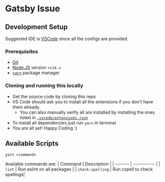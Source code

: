 # Gatsby Issue

## Development Setup

Suggested IDE is [VSCode](https://code.visualstudio.com) since all the configs are provided.

### Prerequisites

- [Git](https://git-scm.com/downloads)
- [Node.JS](https://nodejs.org/en/download/) version `>=14.x`
- [`yarn`](https://yarnpkg.com/getting-started/install) package manager

### Cloning and running this locally

- Get the source code by cloning this repo
- VS Code should ask you to install all the extensions if you don't have them already.
  - You can also manually verify all are installed by installing the ones listed in [`.vscode/extensions.json`](.vscode/extensions.json)
- To install all dependencies just run `yarn` in terminal
- You are all set! Happy Coding :)

## Available Scripts

`yarn <command>`

Available commands are:
| Command | Description |
| ------- | ----------- |
| `lint` | Run eslint on all packages |
| `check:spelling` | Run cspell to check spellings|
